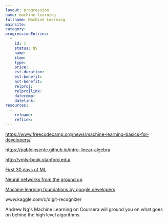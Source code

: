 ```yaml
--- 
layout: progression
name: machine-learning
fullname: Machine Learning
mainsite: 
category: 
progressionEntries: 
  - 
    id: 1
    status: NS
    name: 
    item: 
    type: 
    price:
    est-duration:
    est-benefit:
    act-benefit:
    relproj:
    relprojlink:
    datecomp:
    datelink:
resources: 
  - 
    refname: 
    reflink: 
---
```


https://www.freecodecamp.org/news/machine-learning-basics-for-developers/

https://pabloinsente.github.io/intro-linear-algebra

http://vmls-book.stanford.edu/

[First 30 days of ML](https://twitter.com/PrasoonPratham/status/1330372876134912000)

[Neural networks from the ground up](www.​youtube.​com/watch?v=aircAruvnKk&list=PLZHQObOWTQDNU6R1_67000Dx_ZCJB-3pi)

[Machine learning foundations by google developers](www.​youtube.​com/watch?v=_Z9TRANg4c0&list=PLOU2XLYxmsII9mzQ-Xxug4l2o04JBrkLV)

www.​kaggle.​com/c/digit-recognizer

Andrew Ng's Machine Learning on Coursera will ground you on what goes on behind the high level algorithms.